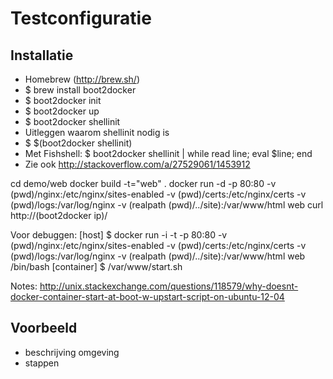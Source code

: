 # Testconfiguratie

## Installatie

- Homebrew (http://brew.sh/)
- $ brew install boot2docker
- $ boot2docker init
- $ boot2docker up
- $ boot2docker shellinit
- Uitleggen waarom shellinit nodig is
- $ $(boot2docker shellinit)
- Met Fishshell:
	$ boot2docker shellinit | while read line; eval $line; end
- Zie ook http://stackoverflow.com/a/27529061/1453912


cd demo/web
docker build -t="web" .
docker run -d -p 80:80 -v (pwd)/nginx:/etc/nginx/sites-enabled -v (pwd)/certs:/etc/nginx/certs -v (pwd)/logs:/var/log/nginx -v (realpath (pwd)/../site):/var/www/html web
curl http://(boot2docker ip)/


Voor debuggen:
	[host] $ docker run -i -t -p 80:80 -v (pwd)/nginx:/etc/nginx/sites-enabled -v (pwd)/certs:/etc/nginx/certs -v (pwd)/logs:/var/log/nginx -v (realpath (pwd)/../site):/var/www/html web /bin/bash
	[container] $ /var/www/start.sh


Notes:
http://unix.stackexchange.com/questions/118579/why-doesnt-docker-container-start-at-boot-w-upstart-script-on-ubuntu-12-04

## Voorbeeld

- beschrijving omgeving
- stappen
